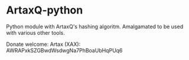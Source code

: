 ArtaxQ-python
=====================

Python module with ArtaxQ's hashing algoritm. Amalgamated to be used with various other tools.

Donate welcome: Artax (XAX): AWRAPxkSZGBwdWsdwgNa7PhBoaUbHqPUq6
